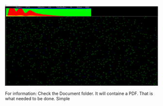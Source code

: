 <div align="center">
  <img src="./INF147_Simulation_de_Pandemie.PNG" alt="Project Banner" width="1000"/>
</div>

For information: 
Check the Document folder.
It will containe a PDF.
That is what needed to be done.
Simple
